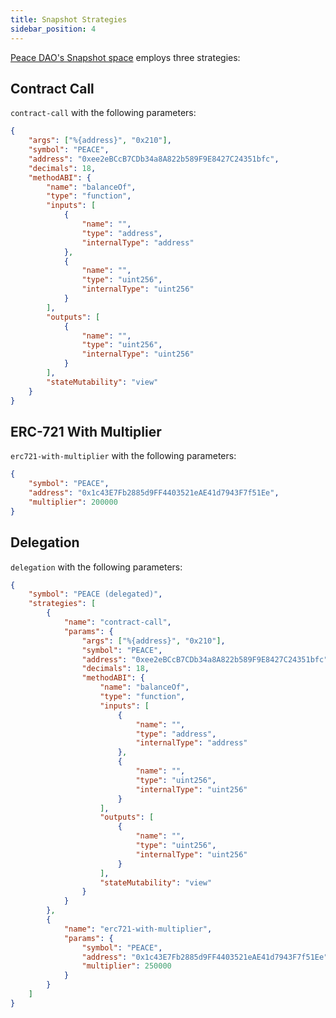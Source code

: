 ```yaml
---
title: Snapshot Strategies
sidebar_position: 4
---
```


[Peace DAO's Snapshot space](https://snapshot.org/#/peace.movedao.eth) employs three strategies:

## Contract Call

`contract-call` with the following parameters:

```json
{
	"args": ["%{address}", "0x210"],
	"symbol": "PEACE",
	"address": "0xee2eBCcB7CDb34a8A822b589F9E8427C24351bfc",
	"decimals": 18,
	"methodABI": {
		"name": "balanceOf",
		"type": "function",
		"inputs": [
			{
				"name": "",
				"type": "address",
				"internalType": "address"
			},
			{
				"name": "",
				"type": "uint256",
				"internalType": "uint256"
			}
		],
		"outputs": [
			{
				"name": "",
				"type": "uint256",
				"internalType": "uint256"
			}
		],
		"stateMutability": "view"
	}
}
```

## ERC-721 With Multiplier

`erc721-with-multiplier` with the following parameters:

```json
{
	"symbol": "PEACE",
	"address": "0x1c43E7Fb2885d9FF4403521eAE41d7943F7f51Ee",
	"multiplier": 200000
}
```

## Delegation

`delegation` with the following parameters:

```json
{
	"symbol": "PEACE (delegated)",
	"strategies": [
		{
			"name": "contract-call",
			"params": {
				"args": ["%{address}", "0x210"],
				"symbol": "PEACE",
				"address": "0xee2eBCcB7CDb34a8A822b589F9E8427C24351bfc",
				"decimals": 18,
				"methodABI": {
					"name": "balanceOf",
					"type": "function",
					"inputs": [
						{
							"name": "",
							"type": "address",
							"internalType": "address"
						},
						{
							"name": "",
							"type": "uint256",
							"internalType": "uint256"
						}
					],
					"outputs": [
						{
							"name": "",
							"type": "uint256",
							"internalType": "uint256"
						}
					],
					"stateMutability": "view"
				}
			}
		},
		{
			"name": "erc721-with-multiplier",
			"params": {
				"symbol": "PEACE",
				"address": "0x1c43E7Fb2885d9FF4403521eAE41d7943F7f51Ee",
				"multiplier": 250000
			}
		}
	]
}
```
